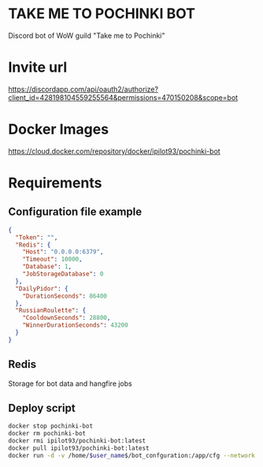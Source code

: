 # TAKE ME TO POCHINKI BOT #
Discord bot of WoW guild "Take me to Pochinki"

# Invite url
https://discordapp.com/api/oauth2/authorize?client_id=428198104559255564&permissions=470150208&scope=bot

# Docker Images
https://cloud.docker.com/repository/docker/ipilot93/pochinki-bot

# Requirements
## Configuration file example
```json
{
  "Token": "",
  "Redis": {
    "Host": "0.0.0.0:6379",
    "Timeout": 10000,
    "Database": 1,
    "JobStorageDatabase": 0
  },
  "DailyPidor": {
    "DurationSeconds": 86400
  },
  "RussianRoulette": {
    "CooldownSeconds": 28800,
    "WinnerDurationSeconds": 43200
  }
}
```
## Redis 
Storage for bot data and hangfire jobs

## Deploy script
```sh
docker stop pochinki-bot
docker rm pochinki-bot
docker rmi ipilot93/pochinki-bot:latest
docker pull ipilot93/pochinki-bot:latest
docker run -d -v /home/$user_name$/bot_confguration:/app/cfg --network $network$ --name pochinki-bot ipilot93/pochinki-bot:latest --c cfg/config.json
```
